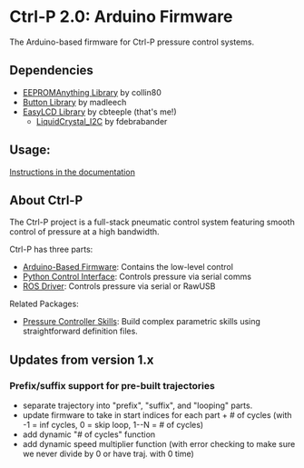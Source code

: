# Ctrl-P 2.0: Arduino Firmware
The Arduino-based firmware for Ctrl-P pressure control systems.


## Dependencies
 - [EEPROMAnything Library](https://github.com/collin80/EEPROMAnything) by collin80
 - [Button Library](https://github.com/madleech/Button) by madleech
 - [EasyLCD Library](https://github.com/cbteeple/EasyLCD) by cbteeple (that's me!)
   - [LiquidCrystal_I2C](https://github.com/fdebrabander/Arduino-LiquidCrystal-I2C-library) by fdebrabander
   

## Usage:
[Instructions in the documentation](https://ctrl-p.cbteeple.com/firmware)


## About Ctrl-P
The Ctrl-P project is a full-stack pneumatic control system featuring smooth control of pressure at a high bandwidth.

Ctrl-P has three parts:
- [Arduino-Based Firmware](https://github.com/cbteeple/pressure_controller): Contains the low-level control
- [Python Control Interface](https://github.com/cbteeple/pressure_control_interface): Controls pressure via serial comms
- [ROS Driver](https://github.com/cbteeple/pressure_control_cbt): Controls pressure via serial or RawUSB

Related Packages:
- [Pressure Controller Skills](https://github.com/cbteeple/pressure_controller_skills): Build complex parametric skills using straightforward definition files.


## Updates from version 1.x

### Prefix/suffix support for pre-built trajectories
- separate trajectory into "prefix", "suffix", and "looping" parts.
- update firmware to take in start indices for each part + # of cycles (with -1 = inf cycles, 0 = skip loop, 1--N = # of cycles)
- add dynamic "# of cycles" function
- add dynamic speed multiplier function (with error checking to make sure we never divide by 0 or have traj. with 0 time)

